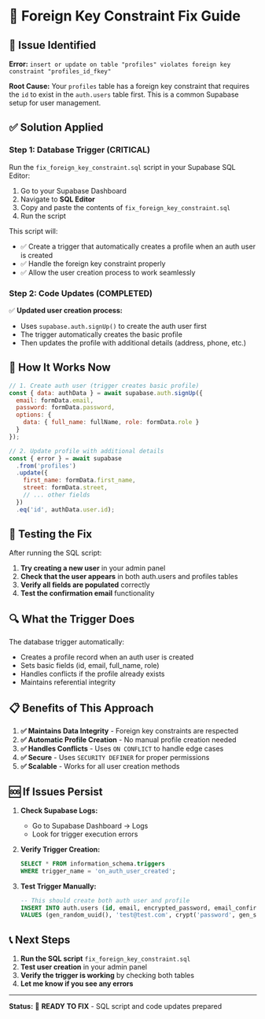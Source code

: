 # 🔧 Foreign Key Constraint Fix Guide

## 🚨 **Issue Identified**

**Error:** `insert or update on table "profiles" violates foreign key constraint "profiles_id_fkey"`

**Root Cause:** Your `profiles` table has a foreign key constraint that requires the `id` to exist in the `auth.users` table first. This is a common Supabase setup for user management.

## ✅ **Solution Applied**

### **Step 1: Database Trigger (CRITICAL)**

Run the `fix_foreign_key_constraint.sql` script in your Supabase SQL Editor:

1. Go to your Supabase Dashboard
2. Navigate to **SQL Editor**
3. Copy and paste the contents of `fix_foreign_key_constraint.sql`
4. Run the script

This script will:
- ✅ Create a trigger that automatically creates a profile when an auth user is created
- ✅ Handle the foreign key constraint properly
- ✅ Allow the user creation process to work seamlessly

### **Step 2: Code Updates (COMPLETED)**

✅ **Updated user creation process:**
- Uses `supabase.auth.signUp()` to create the auth user first
- The trigger automatically creates the basic profile
- Then updates the profile with additional details (address, phone, etc.)

## 🎯 **How It Works Now**

```javascript
// 1. Create auth user (trigger creates basic profile)
const { data: authData } = await supabase.auth.signUp({
  email: formData.email,
  password: formData.password,
  options: {
    data: { full_name: fullName, role: formData.role }
  }
});

// 2. Update profile with additional details
const { error } = await supabase
  .from('profiles')
  .update({
    first_name: formData.first_name,
    street: formData.street,
    // ... other fields
  })
  .eq('id', authData.user.id);
```

## 🚀 **Testing the Fix**

After running the SQL script:

1. **Try creating a new user** in your admin panel
2. **Check that the user appears** in both auth.users and profiles tables
3. **Verify all fields are populated** correctly
4. **Test the confirmation email** functionality

## 🔍 **What the Trigger Does**

The database trigger automatically:
- Creates a profile record when an auth user is created
- Sets basic fields (id, email, full_name, role)
- Handles conflicts if the profile already exists
- Maintains referential integrity

## 📋 **Benefits of This Approach**

1. **✅ Maintains Data Integrity** - Foreign key constraints are respected
2. **✅ Automatic Profile Creation** - No manual profile creation needed
3. **✅ Handles Conflicts** - Uses `ON CONFLICT` to handle edge cases
4. **✅ Secure** - Uses `SECURITY DEFINER` for proper permissions
5. **✅ Scalable** - Works for all user creation methods

## 🆘 **If Issues Persist**

1. **Check Supabase Logs:**
   - Go to Supabase Dashboard → Logs
   - Look for trigger execution errors

2. **Verify Trigger Creation:**
   ```sql
   SELECT * FROM information_schema.triggers 
   WHERE trigger_name = 'on_auth_user_created';
   ```

3. **Test Trigger Manually:**
   ```sql
   -- This should create both auth user and profile
   INSERT INTO auth.users (id, email, encrypted_password, email_confirmed_at)
   VALUES (gen_random_uuid(), 'test@test.com', crypt('password', gen_salt('bf')), NOW());
   ```

## 📞 **Next Steps**

1. **Run the SQL script** `fix_foreign_key_constraint.sql`
2. **Test user creation** in your admin panel
3. **Verify the trigger is working** by checking both tables
4. **Let me know if you see any errors**

---

**Status:** 🔧 **READY TO FIX** - SQL script and code updates prepared
